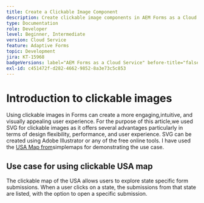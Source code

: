 ```yaml
---
title: Create a Clickable Image Component
description: Create clickable image components in AEM Forms as a Cloud Service.
type: Documentation
role: Developer
level: Beginner, Intermediate
version: Cloud Service
feature: Adaptive Forms
topic: Development
jira: KT-15968
badgeVersions: label="AEM Forms as a Cloud Service" before-title="false"
exl-id: c451472f-d282-4662-9852-8a3e73c5c853
---
```

# Introduction to clickable images

Using clickable images in Forms can create a more engaging,intuitive, and visually appealing user experience. For the purpose of this article,we used SVG for clickable images as it offers several advantages particularly in terms of design flexibility, performance, and user experience.
SVG can be created using Adobe Illustrator or any of the free online tools. I have used the [USA Map from](https://simplemaps.com/resources/svg-us)simplemaps for demonstrating the use case.

## Use case for using clickable USA map

The clickable map of the USA allows users to explore state specific form submissions. When a user clicks on a state, the submissions from that state are listed, with the option to open a specific submission.
